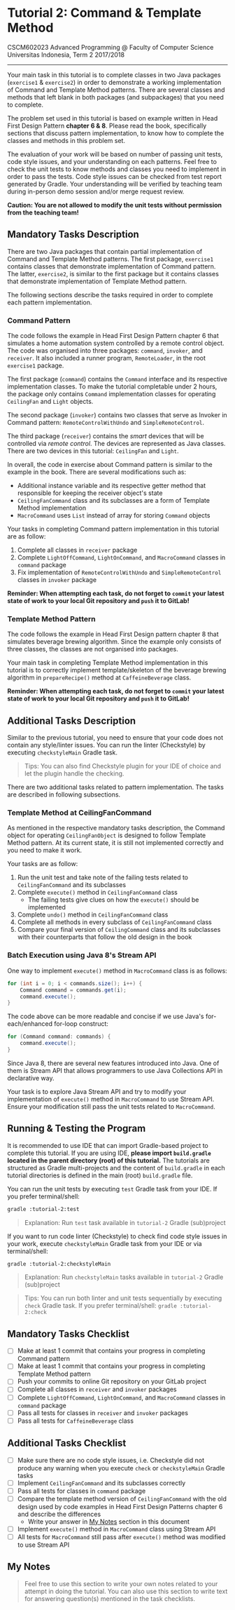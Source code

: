 # Tutorial 2: Command & Template Method

CSCM602023 Advanced Programming @ Faculty of Computer Science Universitas
Indonesia, Term 2 2017/2018

* * *

Your main task in this tutorial is to complete classes in two Java packages
(`exercise1` & `exercise2`) in order to demonstrate a working implementation of
Command and Template Method patterns. There are several classes and methods that
left blank in both packages (and subpackages) that you need to complete.

The problem set used in this tutorial is based on example written in Head First
Design Pattern **chapter 6 & 8**. Please read the book, specifically sections that
discuss pattern implementation, to know how to complete the classes and
methods in this problem set.

The evaluation of your work will be based on number of passing unit tests,
code style issues, and your understanding on each patterns. Feel free to check
the unit tests to know methods and classes you need to implement in order
to pass the tests. Code style issues can be checked from test report generated
by Gradle. Your understanding will be verified by teaching team during in-person
demo session and/or merge request review.

**Caution: You are not allowed to modify the unit tests without permission from
the teaching team!**

## Mandatory Tasks Description

There are two Java packages that contain partial implementation of Command and
Template Method patterns. The first package, `exercise1` contains classes that
demonstrate implementation of Command pattern. The latter, `exercise2`, is
similar to the first package but it contains classes that demonstrate
implementation of Template Method pattern.

The following sections describe the tasks required in order to complete
each pattern implementation.

### Command Pattern

The code follows the example in Head First Design Pattern chapter 6 that
simulates a home automation system controlled by a remote control object.
The code was organised into three packages: `command`, `invoker`, and
`receiver`. It also included a runner program, `RemoteLoader`, in the
root `exercise1` package.

The first package (`command`) contains the `Command` interface and its
respective implementation classes. To make the tutorial completable under
2 hours, the package only contains `Command` implementation classes for
operating `CeilingFan` and `Light` objects.

The second package (`invoker`) contains two classes that serve as Invoker
in Command pattern: `RemoteControlWithUndo` and `SimpleRemoteControl`.

The third package (`receiver`) contains the *smart* devices that will
be controlled via *remote control*. The devices are represented as Java
classes. There are two devices in this tutorial: `CeilingFan` and `Light`.

In overall, the code in exercise about Command pattern is similar to the
example in the book. There are several modifications such as:

- Additional instance variable and its respective getter method that
responsible for keeping the receiver object's state
- `CeilingFanCommand` class and its subclasses are a form of Template
Method implementation
- `MacroCommand` uses `List` instead of array for storing `Command` objects

Your tasks in completing Command pattern implementation in this tutorial
are as follow:

1. Complete all classes in `receiver` package
2. Complete `LightOffCommand`, `LightOnCommand`, and `MacroCommand` classes in
`command` package
3. Fix implementation of `RemoteControlWithUndo` and `SimpleRemoteControl`
classes in `invoker` package

**Reminder: When attempting each task, do not forget to `commit` your latest
state of work to your local Git repository and `push` it to GitLab!**

### Template Method Pattern

The code follows the example in Head First Design pattern chapter 8 that
simulates beverage brewing algorithm. Since the example only consists of
three classes, the classes are not organised into packages.

Your main task in completing Template Method implementation in this tutorial
is to correctly implement template/skeleton of the beverage brewing algorithm
in `prepareRecipe()` method at `CaffeineBeverage` class.

**Reminder: When attempting each task, do not forget to `commit` your latest
state of work to your local Git repository and `push` it to GitLab!**

## Additional Tasks Description

Similar to the previous tutorial, you need to ensure that your code does not
contain any style/linter issues. You can run the linter (Checkstyle) by
executing `checkstyleMain` Gradle task.

> Tips: You can also find Checkstyle plugin for your IDE of choice and let
> the plugin handle the checking.

There are two additional tasks related to pattern implementation. The tasks
are described in following subsections.

### Template Method at CeilingFanCommand

As mentioned in the respective mandatory tasks description, the Command object
for operating `CeilingFanObject` is designed to follow Template Method pattern.
At its current state, it is still not implemented correctly and you need to
make it work.

Your tasks are as follow:

1. Run the unit test and take note of the failing tests related to
`CeilingFanCommand` and its subclasses
2. Complete `execute()` method in `CeilingFanCommand` class
    - The failing tests give clues on how the `execute()` should be implemented
3. Complete `undo()` method in `CeilingFanCommand` class
4. Complete all methods in every subclass of `CeilingFanCommand` class
5. Compare your final version of `CeilingCommand` class and its subclasses with
their counterparts that follow the old design in the book

### Batch Execution using Java 8's Stream API

One way to implement `execute()` method in `MacroCommand` class is as follows:

```java
for (int i = 0; i < commands.size(); i++) {
    Command command = commands.get(i);
    command.execute();
}
```

The code above can be more readable and concise if we use Java's
for-each/enhanced for-loop construct:

```java
for (Command command: commands) {
    command.execute();
}
```

Since Java 8, there are several new features introduced into Java. One of them
is Stream API that allows programmers to use Java Collections API in declarative
way.

Your task is to explore Java Stream API and try to modify your implementation of
`execute()` method in `MacroCommand` to use Stream API. Ensure your modification
still pass the unit tests related to `MacroCommand`.

## Running & Testing the Program

It is recommended to use IDE that can import Gradle-based project to complete this
tutorial. If you are using IDE, **please import `build.gradle` located in the
parent directory (root) of this tutorial.** The tutorials are structured as
Gradle multi-projects and the content of `build.gradle` in each tutorial
directories is defined in the main (root) `build.gradle` file.

You can run the unit tests by executing `test` Gradle task from your IDE. If you
prefer terminal/shell:

```bash
gradle :tutorial-2:test
```

> Explanation: Run `test` task available in `tutorial-2` Gradle (sub)project

If you want to run code linter (Checkstyle) to check find code style issues in
your work, execute `checkstyleMain` Gradle task from your IDE or via
terminal/shell:

```bash
gradle :tutorial-2:checkstyleMain
```

> Explanation: Run `checkstyleMain` tasks available in `tutorial-2` Gradle
> (sub)project

> Tips: You can run both linter and unit tests sequentially by executing `check`
> Gradle task. If you prefer terminal/shell: `gradle :tutorial-2:check`

## Mandatory Tasks Checklist

- [ ] Make at least 1 commit that contains your progress in completing
Command pattern
- [ ] Make at least 1 commit that contains your progress in completing
Template Method pattern
- [ ] Push your commits to online Git repository on your GitLab project
- [ ] Complete all classes in `receiver` and `invoker` packages
- [ ] Complete `LightOffCommand`, `LightOnCommand`, and `MacroCommand`
classes in `command` package
- [ ] Pass all tests for classes in `receiver` and `invoker` packages
- [ ] Pass all tests for `CaffeineBeverage` class

## Additional Tasks Checklist

- [ ] Make sure there are no code style issues, i.e. Checkstyle did not
produce any warning when you execute `check` or `checkstyleMain` Gradle
tasks
- [ ] Implement `CeilingFanCommand` and its subclasses correctly
- [ ] Pass all tests for classes in `command` package
- [ ] Compare the template method version of `CeilingFanCommand` with the
old design used by code examples in Head First Design Patterns chapter 6
and describe the differences
    - Write your answer in [My Notes](#my-notes) section in this document
- [ ] Implement `execute()` method in `MacroCommand` class using Stream API
- [ ] All tests for `MacroCommand` still pass after `execute()` method was
modified to use Stream API

## My Notes

> Feel free to use this section to write your own notes related to your attempt
> in doing the tutorial. You can also use this section to write text for
> answering question(s) mentioned in the task checklists.

